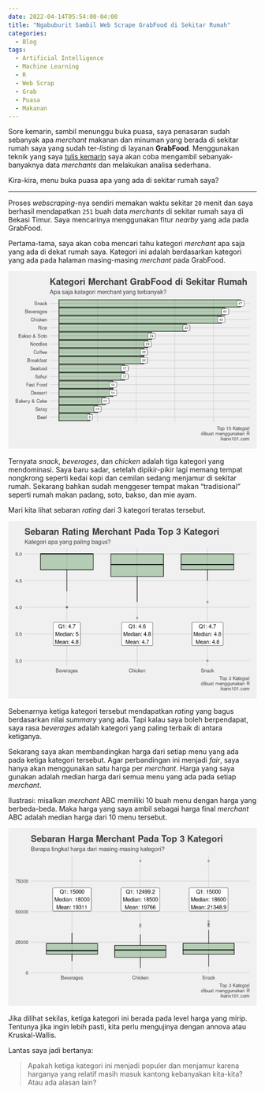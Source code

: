 ```yaml
---
date: 2022-04-14T05:54:00-04:00
title: "Ngabuburit Sambil Web Scrape GrabFood di Sekitar Rumah"
categories:
  - Blog
tags:
  - Artificial Intelligence
  - Machine Learning
  - R
  - Web Scrap
  - Grab
  - Puasa
  - Makanan
---
```


Sore kemarin, sambil menunggu buka puasa, saya penasaran sudah sebanyak
apa *merchant* makanan dan minuman yang berada di sekitar rumah saya
yang sudah ter-*listing* di layanan **GrabFood**. Menggunakan teknik
yang saya [tulis kemarin](https://ikanx101.com/blog/selenium-rvest/)
saya akan coba mengambil sebanyak-banyaknya data *merchants* dan
melakukan analisa sederhana.

Kira-kira, menu buka puasa apa yang ada di sekitar rumah saya?

------------------------------------------------------------------------

Proses *webscraping*-nya sendiri memakan waktu sekitar `20` menit dan
saya berhasil mendapatkan `251` buah data *merchants* di sekitar rumah
saya di Bekasi Timur. Saya mencarinya menggunakan fitur *nearby* yang
ada pada GrabFood.

Pertama-tama, saya akan coba mencari tahu kategori *merchant* apa saja
yang ada di dekat rumah saya. Kategori ini adalah berdasarkan kategori
yang ada pada halaman masing-masing *merchant* pada GrabFood.

![](https://raw.githubusercontent.com/ikanx101/ikanx101.github.io/master/_posts/web%20scraping/post%209%20grabuburit/post_files/figure-gfm/unnamed-chunk-1-1.png)<!-- -->

Ternyata *snack*, *beverages*, dan *chicken* adalah tiga kategori yang
mendominasi. Saya baru sadar, setelah dipikir-pikir lagi memang tempat
nongkrong seperti kedai kopi dan cemilan sedang menjamur di sekitar
rumah. Sekarang bahkan sudah menggeser tempat makan “tradisional”
seperti rumah makan padang, soto, bakso, dan mie ayam.

Mari kita lihat sebaran *rating* dari 3 kategori teratas tersebut.

![](https://raw.githubusercontent.com/ikanx101/ikanx101.github.io/master/_posts/web%20scraping/post%209%20grabuburit/post_files/figure-gfm/unnamed-chunk-2-1.png)<!-- -->

Sebenarnya ketiga kategori tersebut mendapatkan *rating* yang bagus
berdasarkan nilai *summary* yang ada. Tapi kalau saya boleh berpendapat,
saya rasa *beverages* adalah kategori yang paling terbaik di antara
ketiganya.

Sekarang saya akan membandingkan harga dari setiap menu yang ada pada
ketiga kategori tersebut. Agar perbandingan ini menjadi *fair*, saya
hanya akan menggunakan satu harga per *merchant*. Harga yang saya
gunakan adalah median harga dari semua menu yang ada pada setiap
*merchant*.

Ilustrasi: misalkan *merchant* ABC memiliki 10 buah menu dengan harga
yang berbeda-beda. Maka harga yang saya ambil sebagai harga final
*merchant* ABC adalah median harga dari 10 menu tersebut.

![](https://raw.githubusercontent.com/ikanx101/ikanx101.github.io/master/_posts/web%20scraping/post%209%20grabuburit/post_files/figure-gfm/unnamed-chunk-3-1.png)<!-- -->

Jika dilihat sekilas, ketiga kategori ini berada pada level harga yang
mirip. Tentunya jika ingin lebih pasti, kita perlu mengujinya dengan
annova atau Kruskal-Wallis.

Lantas saya jadi bertanya:

> Apakah ketiga kategori ini menjadi populer dan menjamur karena
> harganya yang relatif masih masuk kantong kebanyakan kita-kita? Atau
> ada alasan lain?

